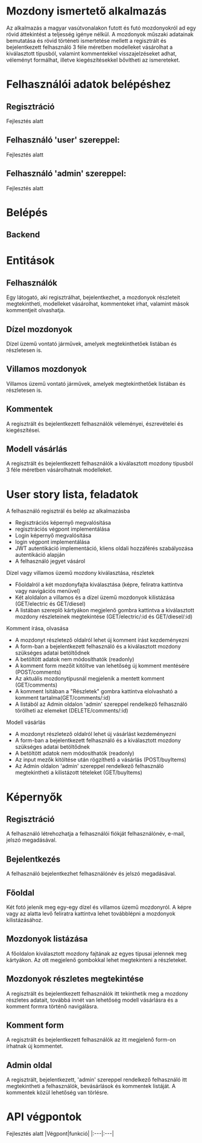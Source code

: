 # Mozdony ismertető alkalmazás
Az alkalmazás a magyar vasútvonalakon futott és futó mozdonyokról ad egy rövid áttekintést a teljesség igénye nélkül. A mozdonyok műszaki adatainak bemutatása és rövid történeti ismertetése mellett a regisztrált és bejelentkezett felhasználó 3 féle méretben modelleket vásárolhat a kiválasztott típusból, valamint kommentekkel visszajelzéseket adhat, véleményt formálhat, illetve kiegészítésekkel bővítheti az ismereteket.

# Felhasználói adatok belépéshez
## Regisztráció
Fejlesztés alatt
<!-- - A felhasználónév csak kis- és nagybetű lehet ékezet nélkül és szám 5-15 karakter hosszúságban
- Email validáció működik
- A jelszó csak kis- és nagybetű lehet ékezet nélkül és szám 4-15 karakter hosszúságban -->

## Felhasználó 'user' szereppel:
Fejlesztés alatt
<!-- - username: Zsolt
- password: teszt -->

## Felhasználó 'admin' szereppel:
Fejlesztés alatt
<!-- - username: YodaOne
- password: teszt -->

# Belépés
## Backend
<!-- cd \Locos-backend\
- npm run docker:build
- npm run docker:run

cd \LocoAngular\
- ng s -->

# Entitások
## Felhasználók
Egy látogató, aki regisztrálhat, bejelentkezhet, a mozdonyok részleteit megtekintheti, modelleket vásárolhat, kommenteket írhat, valamint mások kommentjeit olvashatja.

## Dízel mozdonyok
Dízel üzemű vontató járművek, amelyek megtekinthetőek listában és részletesen is.

## Villamos mozdonyok
Villamos üzemű vontató járművek, amelyek megtekinthetőek listában és részletesen is.

## Kommentek
A regisztrált és bejelentkezett felhasználók véleményei, észrevételei és kiegészítései.

## Modell vásárlás
A regisztrált és bejelentkezett felhasználók a kiválasztott mozdony típusból 3 féle méretben vásárolhatnak modelleket.

# User story lista, feladatok
A felhasználó regisztrál és belép az alkalmazásba

- Regisztrációs képernyő megvalósítása 
- regisztrációs végpont implementálása 
- Login képernyő megvalósítása 
- login végpont implementálása 
- JWT autentikáció implementáció, kliens oldali hozzáférés szabályozása autentikáció alapján
- A felhasználó jegyet vásárol

Dízel vagy villamos üzemű mozdony kiválasztása, részletek
- Főoldalról a két mozdonyfajta kiválasztása (képre, feliratra kattintva vagy navigációs menüvel)
- Két aloldalon a villamos és a dízel üzemű mozdonyok kilistázása (GET/electric és GET/diesel)
- A listában szereplő kártyákon megjelenő gombra kattintva a kiválasztott mozdony részleteinek megtekintése (GET/electric/:id és GET/diesel/:id)

Komment írása, olvasása
- A mozdonyt részletező oldalról lehet új komment írást kezdeményezni
- A form-ban a bejelentkezett felhasználó és a kiválasztott mozdony szükséges adatai betöltődnek
- A betöltött adatok nem módosíthatók (readonly)
- A komment form mezőit kitöltve van lehetőség új komment mentésére (POST/comments)
- Az aktuális mozdonytípusnál megjelenik a mentett komment (GET/comments)
- A komment lsitában a "Részletek" gombra kattintva elolvasható a komment tartalma(GET/comments/:id)
- A listából az Admin oldalon 'admin' szereppel rendelkező felhasználó törölheti az elemeket (DELETE/comments/:id)

Modell vásárlás
- A mozdonyt részletező oldalról lehet új vásárlást kezdeményezni
- A form-ban a bejelentkezett felhasználó és a kiválasztott mozdony szükséges adatai betöltődnek
- A betöltött adatok nem módosíthatók (readonly)
- Az input mezők kitöltése után rögzíthető a vásárlás (POST/buyItems)
- Az Admin oldalon 'admin' szereppel rendelkező felhasználó megtekintheti a kilistázott tételeket (GET/buyItems)

# Képernyők
## Regisztráció
A felhasználó létrehozhatja a felhasználói fiókját felhasználónév, e-mail, jelszó megadásával.

## Bejelentkezés
A felhasználó bejelentkezhet felhasználónév és jelszó megadásával.

## Főoldal
Két fotó jelenik meg egy-egy dízel és villamos üzemű mozdonyról. A képre vagy az alatta levő feliratra kattintva lehet továbblépni a mozdonyok kilistázásához.

## Mozdonyok listázása
A főoldalon kiválasztott mozdony fajtának az egyes típusai jelennek meg kártyákon. Az ott megjelenő gombokkal lehet megtekinteni a részleteket.

## Mozdonyok részletes megtekintése
A regisztrált és bejelentkezett felhasználók itt tekinthetik meg a mozdony részletes adatait, továbbá innét van lehetőség modell vásárlásra és a komment formra történő navigálásra.

## Komment form
A regisztrált és bejelentkezett felhasználók az itt megjelenő form-on írhatnak új kommentet.

## Admin oldal
A regisztrált, bejelentkezett, 'admin' szereppel rendelkező felhasználó itt megtekintheti a felhasználók, bevásárlások és kommentek listáját. A kommentek közül lehetőség van törlésre.

# API végpontok
Fejlesztés alatt
|Végpont|funkció|
|:---|:---|
<!-- |POST/login|felhasználó bejelentkezés|
|POST/refresh|bejelentkezés fenntartása|
|POST/logout|felhasználó kijelentkezés|
|GET/diesel|dízel mozdonyok kilistázása|
|GET/diesel/:id|egy mozdony típus lekérdezése|
|GET/electric|villamos mozdony kilistázása|
|GET/electric/:id|egy mozdony típus lekérdezése|
|POST/comment|új komment mentése|
|GET/comment|kommentek listázása|
|GET/comment/:id|egy komment megjelenítése|
|DELETE/comment/:id|komment törlése|
|POST/buyItem|vásárlás mentése|
|GET/buyItem|vásárlások lekérdezése|
|POST/user|felhasználók mentése (regisztráció)|
|GET/user|felhasználók listázása| -->
